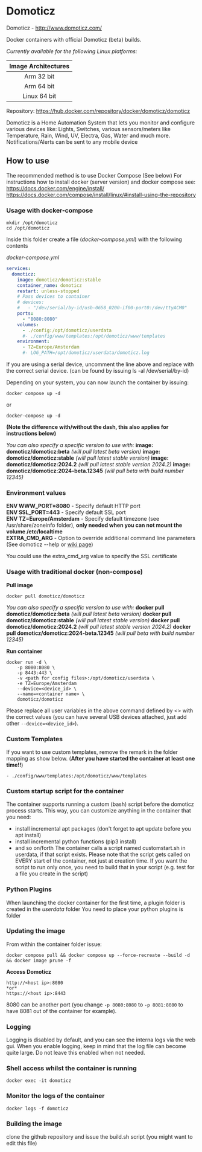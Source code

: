 


Domoticz
======

Domoticz - http://www.domoticz.com/

Docker containers with official Domoticz (beta) builds.

*Currently available for the following Linux platforms:*

| Image Architectures |
| :----: |
| Arm 32 bit |
| Arm 64 bit |
| Linux 64 bit |

Repository: https://hub.docker.com/repository/docker/domoticz/domoticz

Domoticz is a Home Automation System that lets you monitor and configure various devices like: Lights, Switches, various sensors/meters like Temperature, Rain, Wind, UV, Electra, Gas, Water and much more. Notifications/Alerts can be sent to any mobile device

## How to use

The recommended method is to use Docker Compose (See below)
For instructions how to install docker (server version) and docker compose see:
https://docs.docker.com/engine/install/
https://docs.docker.com/compose/install/linux/#install-using-the-repository

### Usage with docker-compose

    mkdir /opt/domoticz
    cd /opt/domoticz
Inside this folder create a file (*docker-compose.yml*) with the following contents

*docker-compose.yml*
```yaml
services:
  domoticz:
    image: domoticz/domoticz:stable
    container_name: domoticz
    restart: unless-stopped
    # Pass devices to container
    # devices:
    #   - "/dev/serial/by-id/usb-0658_0200-if00-port0:/dev/ttyACM0"
    ports:
      - "8080:8080"
    volumes:
      - ./config:/opt/domoticz/userdata
      #- ./config/www/templates:/opt/domoticz/www/templates
    environment:
      - TZ=Europe/Amsterdam
      #- LOG_PATH=/opt/domoticz/userdata/domoticz.log
```
If you are using a serial device, uncomment the line above and replace with the correct serial device. (can be found by issuing ls -al /dev/serial/by-id)

Depending on your system, you can now launch the container by issuing:

    docker compose up -d
or

    docker-compose up -d

**(Note the difference with/without the dash, this also applies for instructions below)**

_You can also specify a specific version to use with:_
**image: domoticz/domoticz:beta** _(will pull latest beta version)_
**image: domoticz/domoticz:stable** _(will pull latest stable version)_
**image: domoticz/domoticz:2024.2** _(will pull latest stable version 2024.2)_
**image: domoticz/domoticz:2024-beta.12345** _(will pull beta with build number 12345)_


### Environment values
**ENV WWW_PORT=8080** - Specify default HTTP port  
**ENV SSL_PORT=443** - Specify default SSL port  
**ENV TZ=Europe/Amsterdam** - Specify default timezone (see /usr/share/zoneinfo folder), **only needed when you can not mount the volume /etc/localtime**  
**EXTRA_CMD_ARG** - Option to override additional command line parameters (See domoticz --help or [wiki page](https://www.domoticz.com/wiki/Command_line_parameters))

You could use the extra_cmd_arg value to specify the SSL certificate

### Usage with traditional docker (non-compose)
**Pull image**

```
docker pull domoticz/domoticz
```

_You can also specify a specific version to use with:_
**docker pull domoticz/domoticz:beta** _(will pull latest beta version)_
**docker pull domoticz/domoticz:stable** _(will pull latest stable version)_
**docker pull domoticz/domoticz:2024.2** _(will pull latest stable version 2024.2)_
**docker pull domoticz/domoticz:2024-beta.12345** _(will pull beta with build number 12345)_

**Run container**

```
docker run -d \
    -p 8080:8080 \
    -p 8443:443 \
    -v <path for config files>:/opt/domoticz/userdata \
    -e TZ=Europe/Amsterdam
    --device=<device_id> \
    --name=<container name> \ 
    domoticz/domoticz
```

Please replace all user variables in the above command defined by <> with the correct values (you can have several USB devices attached, just add other `--device=<device_id>`).

### Custom Templates
If you want to use custom templates, remove the remark in the folder mapping as show below. (**After you have started the container at least one time!!**)

    - ./config/www/templates:/opt/domoticz/www/templates

### Custom startup script for the container
The container supports running a custom (bash) script before the domoticz process starts.
This way, you can customize anything in the container that you need:
- install incremental apt packages (don't forget to apt update before you apt install)
- install incremental python functions (pip3 install)
- and so on/forth
The container calls a script named customstart.sh in userdata, if that script exists.
Please note that the script gets called on EVERY start of the container, not just at creation time.
If you want the script to run only once, you need to build that in your script (e.g. test for a file you create in the script)

### Python Plugins
When launching the docker container for the first time, a plugin folder is created in the *userdata* folder
You need to place your python plugins is folder

### Updating the image
From within the container folder issue:
```
docker compose pull && docker compose up --force-recreate --build -d && docker image prune -f
```


**Access Domoticz**

```
http://<host ip>:8080
*or*
https://<host ip>:8443
```

8080 can be another port (you change `-p 8080:8080` to `-p 8081:8080` to have 8081 out of the container for example).

### Logging
Logging is disabled by default, and you can see the interna logs via the web gui.
When you enable logging, keep in mind that the log file can become quite large.
Do not leave this enabled when not needed.

### Shell access whilst the container is running
```
docker exec -it domoticz 
```

### Monitor the logs of the container
```
docker logs -f domoticz
```

### Building the image
clone the github repository and issue the build.sh script (you might want to edit this file)
